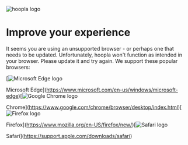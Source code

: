 ![hoopla logo](/images/hoopla-blue-logo.svg)

Improve your experience
=======================

It seems you are using an unsupported browser - or perhaps one that needs to be updated. Unfortunately, hoopla won't function as intended in your browser. Please update it and try again. We support these popular browsers:

[![Microsoft Edge logo](/images/browsers/edge.png)

Microsoft Edge](https://www.microsoft.com/en-us/windows/microsoft-edge)[![Google Chrome logo](/images/browsers/chrome.png)

Chrome](https://www.google.com/chrome/browser/desktop/index.html)[![Firefox logo](/images/browsers/firefox.png)

Firefox](https://www.mozilla.org/en-US/firefox/new/)[![Safari logo](/images/browsers/safari.png)

Safari](https://support.apple.com/downloads/safari)